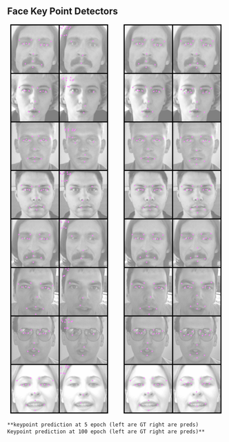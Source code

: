 ## Face Key Point Detectors

<p align="center">
  <img alt="Light" src="vis_imgs/0_step_kps.png" width="45%">
&nbsp; &nbsp; &nbsp; &nbsp;
  <img alt="Dark" src="vis_imgs/100_step_kps.png" width="45%">
</p>

    **keypoint prediction at 5 epoch (left are GT right are preds)         Keypoint prediction at 100 epoch (left are GT right are preds)**